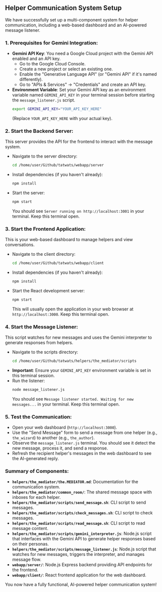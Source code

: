 ## Helper Communication System Setup

We have successfully set up a multi-component system for helper communication, including a web-based dashboard and an AI-powered message listener.

### 1. Prerequisites for Gemini Integration:

*   **Gemini API Key**: You need a Google Cloud project with the Gemini API enabled and an API key.
    *   Go to the Google Cloud Console.
    *   Create a new project or select an existing one.
    *   Enable the "Generative Language API" (or "Gemini API" if it's named differently).
    *   Go to "APIs & Services" -> "Credentials" and create an API key.
*   **Environment Variable**: Set your Gemini API key as an environment variable named `GEMINI_API_KEY` in your terminal session before starting the `message_listener.js` script.
    ```bash
    export GEMINI_API_KEY="YOUR_API_KEY_HERE"
    ```
    (Replace `YOUR_API_KEY_HERE` with your actual key).

### 2. Start the Backend Server:

This server provides the API for the frontend to interact with the message system.

*   Navigate to the server directory:
    ```bash
    cd /home/user/Github/tatwats/webapp/server
    ```
*   Install dependencies (if you haven't already):
    ```bash
    npm install
    ```
*   Start the server:
    ```bash
    npm start
    ```
    You should see `Server running on http://localhost:3001` in your terminal. Keep this terminal open.

### 3. Start the Frontend Application:

This is your web-based dashboard to manage helpers and view conversations.

*   Navigate to the client directory:
    ```bash
    cd /home/user/Github/tatwats/webapp/client
    ```
*   Install dependencies (if you haven't already):
    ```bash
    npm install
    ```
*   Start the React development server:
    ```bash
    npm start
    ```
    This will usually open the application in your web browser at `http://localhost:3000`. Keep this terminal open.

### 4. Start the Message Listener:

This script watches for new messages and uses the Gemini interpreter to generate responses from helpers.

*   Navigate to the scripts directory:
    ```bash
    cd /home/user/Github/tatwats/helpers/the_mediator/scripts
    ```
*   **Important**: Ensure your `GEMINI_API_KEY` environment variable is set in this terminal session.
*   Run the listener:
    ```bash
    node message_listener.js
    ```
    You should see `Message listener started. Waiting for new messages...` in your terminal. Keep this terminal open.

### 5. Test the Communication:

*   Open your web dashboard (`http://localhost:3000`).
*   Use the "Send Message" form to send a message from one helper (e.g., `the_wizard`) to another (e.g., `the_author`).
*   Observe the `message_listener.js` terminal. You should see it detect the new message, process it, and send a response.
*   Refresh the recipient helper's messages in the web dashboard to see the AI-generated reply.

### Summary of Components:

*   **`helpers/the_mediator/the.MEDIATOR.md`**: Documentation for the communication system.
*   **`helpers/the_mediator/common_room/`**: The shared message space with inboxes for each helper.
*   **`helpers/the_mediator/scripts/send_message.sh`**: CLI script to send messages.
*   **`helpers/the_mediator/scripts/check_messages.sh`**: CLI script to check messages.
*   **`helpers/the_mediator/scripts/read_message.sh`**: CLI script to read message content.
*   **`helpers/the_mediator/scripts/gemini_interpreter.js`**: Node.js script that interfaces with the Gemini API to generate helper responses based on their personas.
*   **`helpers/the_mediator/scripts/message_listener.js`**: Node.js script that watches for new messages, triggers the interpreter, and manages message flow.
*   **`webapp/server/`**: Node.js Express backend providing API endpoints for the frontend.
*   **`webapp/client/`**: React frontend application for the web dashboard.

You now have a fully functional, AI-powered helper communication system!
